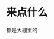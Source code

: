 # 来点什么

都是大棚里的

<DocLinks :items="[
    {
        name: '新学记异-锐评海亮教育C9书院',
        link: 'C9-1'
    }
]"/>
